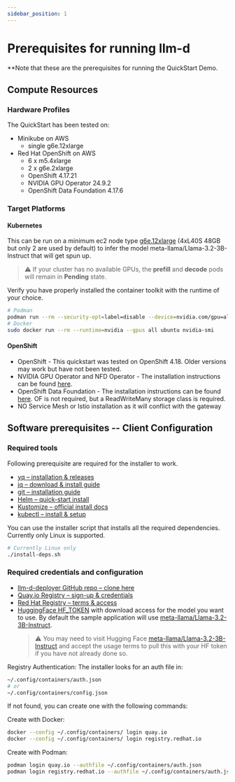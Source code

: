 ```yaml
---
sidebar_position: 1
---
```


# Prerequisites for running llm-d

**Note that these are the prerequisites for running the QuickStart Demo.

## Compute Resources

<a name="hardware"></a>

### Hardware Profiles

The QuickStart has been tested on:

- Minikube on AWS
  - single g6e.12xlarge
- Red Hat OpenShift on AWS
  - 6 x m5.4xlarge
  - 2 x g6e.2xlarge
  - OpenShift 4.17.21
  - NVIDIA GPU Operator 24.9.2
  - OpenShift Data Foundation 4.17.6


### Target Platforms

#### Kubernetes

This can be run on a minimum ec2 node type [g6e.12xlarge](https://aws.amazon.com/ec2/instance-types/g6e/) (4xL40S 48GB but only 2 are used by default) to infer the model meta-llama/Llama-3.2-3B-Instruct that will get spun up.

> ⚠️ If your cluster has no available GPUs, the **prefill** and **decode** pods will remain in **Pending** state.

Verify you have properly installed the container toolkit with the runtime of your choice.

```bash
# Podman
podman run --rm --security-opt=label=disable --device=nvidia.com/gpu=all ubuntu nvidia-smi
# Docker
sudo docker run --rm --runtime=nvidia --gpus all ubuntu nvidia-smi
```

#### OpenShift

- OpenShift - This quickstart was tested on OpenShift 4.18. Older versions may work but have not been tested.
- NVIDIA GPU Operator and NFD Operator - The installation instructions can be found [here](https://docs.nvidia.com/datacenter/cloud-native/openshift/latest/steps-overview.html).
- OpenShift Data Foundation - The installation instructions can be found [here](https://docs.redhat.com/en/documentation/red_hat_openshift_data_foundation/4.17/html/deploying_and_managing_openshift_data_foundation_using_red_hat_openstack_platform/deploying_openshift_data_foundation_on_red_hat_openstack_platform_in_internal_mode).  OF is not required, but a ReadWriteMany storage class is required.
- NO Service Mesh or Istio installation as it will conflict with the gateway

## Software prerequisites -- Client Configuration

### Required tools

Following prerequisite are required for the installer to work.

- [yq – installation & releases](https://github.com/mikefarah/yq#install)
- [jq – download & install guide](https://stedolan.github.io/jq/download/)
- [git – installation guide](https://git-scm.com/book/en/v2/Getting-Started-Installing-Git)
- [Helm – quick-start install](https://helm.sh/docs/intro/install/)
- [Kustomize – official install docs](https://kubectl.docs.kubernetes.io/installation/kustomize/)
- [kubectl – install & setup](https://kubernetes.io/docs/tasks/tools/install-kubectl/)

You can use the installer script that installs all the required dependencies.  Currently only Linux is supported.

```bash
# Currently Linux only
./install-deps.sh
```

### Required credentials and configuration

- [llm-d-deployer GitHub repo – clone here](https://github.com/neuralmagic/llm-d-deployer.git)
- [Quay.io Registry – sign-up & credentials](https://quay.io/)
- [Red Hat Registry – terms & access](https://access.redhat.com/registry/)
- [HuggingFace HF_TOKEN](https://huggingface.co/docs/hub/en/security-tokens) with download access for the model you want to use.  By default the sample application will use [meta-llama/Llama-3.2-3B-Instruct](https://huggingface.co/meta-llama/Llama-3.2-3B-Instruct).
  > ⚠️ You may need to visit Hugging Face [meta-llama/Llama-3.2-3B-Instruct](https://huggingface.co/meta-llama/Llama-3.2-3B-Instruct) and
  > accept the usage terms to pull this with your HF token if you have not already done so.

Registry Authentication: The installer looks for an auth file in:

```bash
~/.config/containers/auth.json
# or
~/.config/containers/config.json
```

If not found, you can create one with the following commands:

Create with Docker:

```bash
docker --config ~/.config/containers/ login quay.io
docker --config ~/.config/containers/ login registry.redhat.io
```

Create with Podman:

```bash
podman login quay.io --authfile ~/.config/containers/auth.json
podman login registry.redhat.io --authfile ~/.config/containers/auth.json
```



